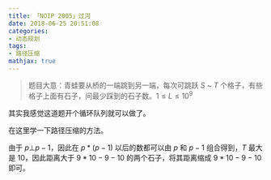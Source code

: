 ```yaml
---
title: 「NOIP 2005」过河
date: 2018-06-25 20:51:08
categories:
- 动态规划
tags:
- 路径压缩
mathjax: true
---
```


> 题目大意：青蛙要从桥的一端跳到另一端，每次可跳跃 $S$ ~ $T$ 个格子，有些格子上面有石子，问最少踩到的石子数。$1≤L≤10^9$

其实我感觉这道题开个循环队列就可以做了。

在这里学一下路径压缩的方法。

由于 $p⊥p-1$，因此在 $p*(p-1)$ 以后的数都可以由 $p$ 和 $p-1$ 组合得到，$T$ 最大是 $10$，因此距离大于 $9*10-9-10$ 的两个石子，将其距离缩成 $9*10-9-10$ 即可。
